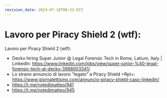 ```yaml
---
revision_date: 2024-07-18T08:52:07Z
---
```

# Lavoro per Piracy Shield 2 (wtf):
Lavoro per Piracy Shield 2 (wtf):
* Deckx hiring Super Junior @ Legal Forensic Tech in Rome, Latium, Italy | LinkedIn: https://www.linkedin.com/jobs/view/super-junior-%40-legal-forensic-tech-at-deckx-3968003341/
* Lo strano annuncio di lavoro “legato” a Piracy Shield +Rpt+: https://www.giornalettismo.com/annuncio-piracy-shield-caso-linkedin/
* https://t.me/notedimatteo/941
* https://t.me/notedimatteo/945